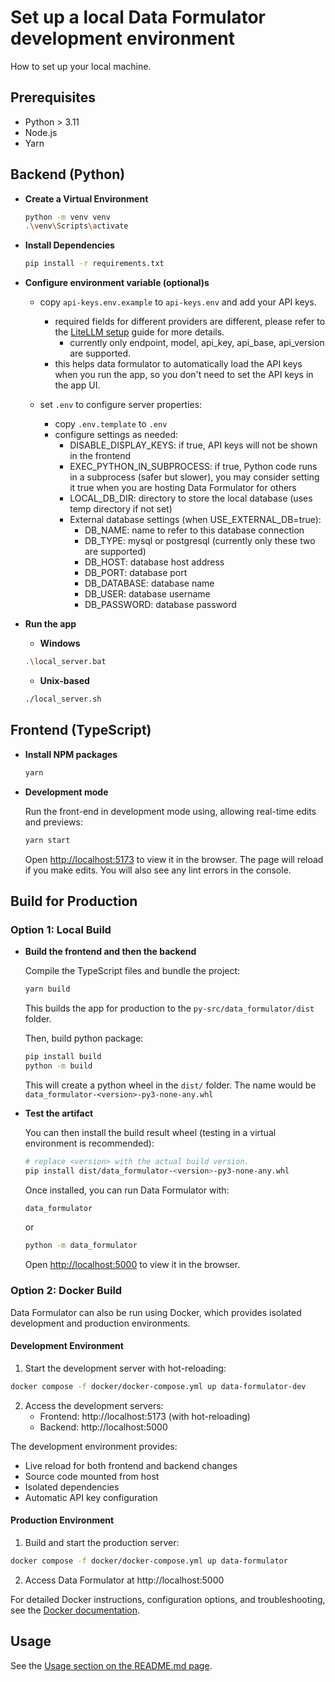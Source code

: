 # Set up a local Data Formulator development environment
How to set up your local machine.

## Prerequisites
* Python > 3.11
* Node.js
* Yarn

## Backend (Python)

- **Create a Virtual Environment**  
    ```bash
    python -m venv venv
    .\venv\Scripts\activate
    ```

- **Install Dependencies**  
    ```bash
    pip install -r requirements.txt
    ```
- **Configure environment variable (optional)s**
    - copy `api-keys.env.example` to `api-keys.env` and add your API keys.
        - required fields for different providers are different, please refer to the [LiteLLM setup](https://docs.litellm.ai/docs#litellm-python-sdk) guide for more details.
            - currently only endpoint, model, api_key, api_base, api_version are supported.
        - this helps data formulator to automatically load the API keys when you run the app, so you don't need to set the API keys in the app UI.

    - set `.env` to configure server properties:
        - copy `.env.template` to `.env`
        - configure settings as needed:
            - DISABLE_DISPLAY_KEYS: if true, API keys will not be shown in the frontend
            - EXEC_PYTHON_IN_SUBPROCESS: if true, Python code runs in a subprocess (safer but slower), you may consider setting it true when you are hosting Data Formulator for others
            - LOCAL_DB_DIR: directory to store the local database (uses temp directory if not set)
            - External database settings (when USE_EXTERNAL_DB=true):
                - DB_NAME: name to refer to this database connection
                - DB_TYPE: mysql or postgresql (currently only these two are supported)
                - DB_HOST: database host address
                - DB_PORT: database port
                - DB_DATABASE: database name
                - DB_USER: database username
                - DB_PASSWORD: database password


- **Run the app**
    - **Windows**
    ```bash
    .\local_server.bat
    ```

    - **Unix-based**
    ```bash
    ./local_server.sh
    ```

## Frontend (TypeScript)

- **Install NPM packages**  
    
    ```bash
    yarn
    ```

- **Development mode**

    Run the front-end in development mode using, allowing real-time edits and previews:
    ```bash
    yarn start
    ```
    Open [http://localhost:5173](http://localhost:5173) to view it in the browser.
    The page will reload if you make edits. You will also see any lint errors in the console.

## Build for Production

### Option 1: Local Build

- **Build the frontend and then the backend**

    Compile the TypeScript files and bundle the project:
    ```bash
    yarn build
    ```
    This builds the app for production to the `py-src/data_formulator/dist` folder.  

    Then, build python package:

    ```bash
    pip install build
    python -m build
    ```
    This will create a python wheel in the `dist/` folder. The name would be `data_formulator-<version>-py3-none-any.whl`

- **Test the artifact**

    You can then install the build result wheel (testing in a virtual environment is recommended):
    ```bash
    # replace <version> with the actual build version. 
    pip install dist/data_formulator-<version>-py3-none-any.whl 
    ```

    Once installed, you can run Data Formulator with:
    ```bash
    data_formulator
    ```
    or 
    ```bash
    python -m data_formulator
    ```

    Open [http://localhost:5000](http://localhost:5000) to view it in the browser.

### Option 2: Docker Build

Data Formulator can also be run using Docker, which provides isolated development and production environments.

#### Development Environment

1. Start the development server with hot-reloading:
```bash
docker compose -f docker/docker-compose.yml up data-formulator-dev
```

2. Access the development servers:
   - Frontend: http://localhost:5173 (with hot-reloading)
   - Backend: http://localhost:5000

The development environment provides:
- Live reload for both frontend and backend changes
- Source code mounted from host
- Isolated dependencies
- Automatic API key configuration

#### Production Environment

1. Build and start the production server:
```bash
docker compose -f docker/docker-compose.yml up data-formulator
```

2. Access Data Formulator at http://localhost:5000

For detailed Docker instructions, configuration options, and troubleshooting, see the [Docker documentation](docker/README.md).

## Usage
See the [Usage section on the README.md page](README.md#usage).
